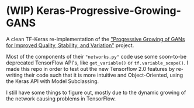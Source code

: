 # (WIP) Keras-Progressive-Growing-GANS
A clean TF-Keras re-implementation of the ["Progressive Growing of GANs for Improved Quality, Stability, and Variation"](https://github.com/tkarras/progressive_growing_of_gans) project.

Most of the components of their `"networks.py"` code use some soon-to-be deprecated TensorFlow API's, like `get_variable()` or `tf.variable_scope()`. 
I made this repo in order to test out the new Tensorflow 2.0 features by re-writing their code such that it is more intuitive and Object-Oriented, using the Keras API with Model Subclassing.

I still have some things to figure out, mostly due to the dynamic growing of the network causing problems in TensorFlow.
